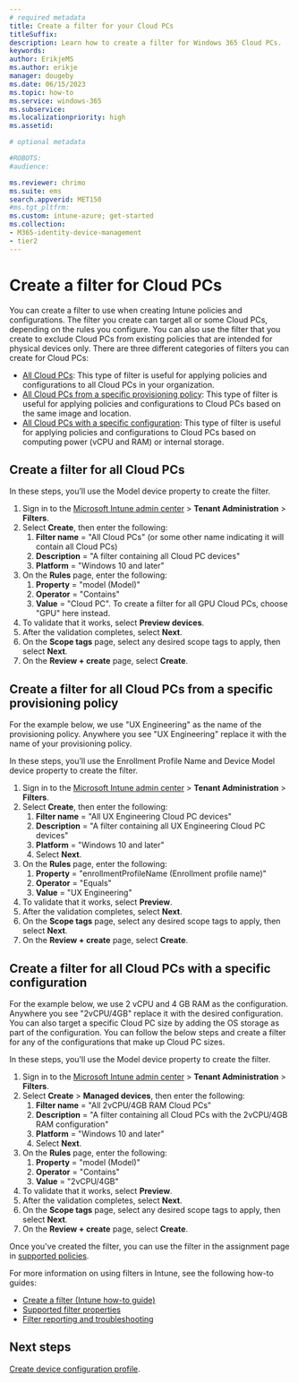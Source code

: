 ```yaml
---
# required metadata
title: Create a filter for your Cloud PCs
titleSuffix:
description: Learn how to create a filter for Windows 365 Cloud PCs.
keywords:
author: ErikjeMS  
ms.author: erikje
manager: dougeby
ms.date: 06/15/2023
ms.topic: how-to
ms.service: windows-365
ms.subservice:
ms.localizationpriority: high
ms.assetid: 

# optional metadata

#ROBOTS:
#audience:

ms.reviewer: chrimo
ms.suite: ems
search.appverid: MET150
#ms.tgt_pltfrm:
ms.custom: intune-azure; get-started
ms.collection:
- M365-identity-device-management
- tier2
---
```

# Create a filter for Cloud PCs

You can create a filter to use when creating Intune policies and configurations. The filter you create can target all or some Cloud PCs, depending on the rules you configure. You can also use the filter that you create to exclude Cloud PCs from existing policies that are intended for physical devices only. There are three different categories of filters you can create for Cloud PCs:

- [All Cloud PCs](#create-a-filter-for-all-cloud-pcs): This type of filter is useful for applying policies and configurations to all Cloud PCs in your organization.
- [All Cloud PCs from a specific provisioning policy](#create-a-filter-for-all-cloud-pcs-from-a-specific-provisioning-policy): This type of filter is useful for applying policies and configurations to Cloud PCs based on the same image and location.
- [All Cloud PCs with a specific configuration](#create-a-filter-for-all-cloud-pcs-with-a-specific-configuration): This type of filter is useful for applying policies and configurations to Cloud PCs based on computing power (vCPU and RAM) or internal storage.

## Create a filter for all Cloud PCs

In these steps, you’ll use the Model device property to create the filter.

1. Sign in to the [Microsoft Intune admin center](https://go.microsoft.com/fwlink/?linkid=2109431) > **Tenant Administration** > **Filters**.
2. Select **Create**, then enter the following:
    1. **Filter name** = "All Cloud PCs" (or some other name indicating it will contain all Cloud PCs)
    2. **Description** = "A filter containing all Cloud PC devices"
    3. **Platform** = "Windows 10 and later"
3. On the **Rules** page, enter the following:
    1. **Property** = "model (Model)"
    2. **Operator** = "Contains"
    3. **Value** = "Cloud PC". To create a filter for all GPU Cloud PCs, choose "GPU" here instead.
4. To validate that it works, select **Preview devices**.
5. After the validation completes, select **Next**.
6. On the **Scope tags** page, select any desired scope tags to apply, then select **Next**.
7. On the **Review + create** page, select **Create**.

## Create a filter for all Cloud PCs from a specific provisioning policy

For the example below, we use "UX Engineering" as the name of the provisioning policy. Anywhere you see "UX Engineering" replace it with the name of your provisioning policy.

In these steps, you’ll use the Enrollment Profile Name and Device Model device property to create the filter.

1. Sign in to the [Microsoft Intune admin center](https://go.microsoft.com/fwlink/?linkid=2109431) > **Tenant Administration** > **Filters**.
2. Select **Create**, then enter the following:
    1. **Filter name** = "All UX Engineering Cloud PC devices"
    2. **Description** = "A filter containing all UX Engineering Cloud PC devices"
    3. **Platform** = "Windows 10 and later"
    4. Select **Next**.
1. On the **Rules** page, enter the following:
    1. **Property** = "enrollmentProfileName (Enrollment profile name)"
    2. **Operator** = "Equals"
    3. **Value** = "UX Engineering"
1. To validate that it works, select **Preview**.
1. After the validation completes, select **Next**.
1. On the **Scope tags** page, select any desired scope tags to apply, then select **Next**.
1. On the **Review + create** page, select **Create**.

## Create a filter for all Cloud PCs with a specific configuration

For the example below, we use 2 vCPU and 4 GB RAM as the configuration. Anywhere you see "2vCPU/4GB" replace it with the desired configuration. You can also target a specific Cloud PC size by adding the OS storage as part of the configuration. You can follow the below steps and create a filter for any of the configurations that make up Cloud PC sizes.

In these steps, you'll use the Model device property to create the filter.

1. Sign in to the [Microsoft Intune admin center](https://go.microsoft.com/fwlink/?linkid=2109431) > **Tenant Administration** > **Filters**.
2. Select **Create** > **Managed devices**, then enter the following:
    1. **Filter name** = "All 2vCPU/4GB RAM Cloud PCs"
    2. **Description** = "A filter containing all Cloud PCs with the 2vCPU/4GB RAM configuration"
    3. **Platform** = "Windows 10 and later"
    5. Select **Next**.
1. On the **Rules** page, enter the following:
    1. **Property** = "model (Model)"
    2. **Operator** = "Contains"
    3. **Value** = "2vCPU/4GB"
1. To validate that it works, select **Preview**.
1. After the validation completes, select **Next**.
1. On the **Scope tags** page, select any desired scope tags to apply, then select **Next**.
1. On the **Review + create** page, select **Create**.

Once you've created the filter, you can use the filter in the assignment page in [supported policies](/mem/intune/fundamentals/filters-supported-workloads).

For more information on using filters in Intune, see the following how-to guides:

- [Create a filter (Intune how-to guide)](/mem/intune/fundamentals/filters)
- [Supported filter properties](/mem/intune/fundamentals/filters-device-properties)
- [Filter reporting and troubleshooting](/mem/intune/fundamentals/filters-reports-troubleshoot)

<!-- ########################## -->
## Next steps

[Create device configuration profile](create-device-configuration-profile.md).
